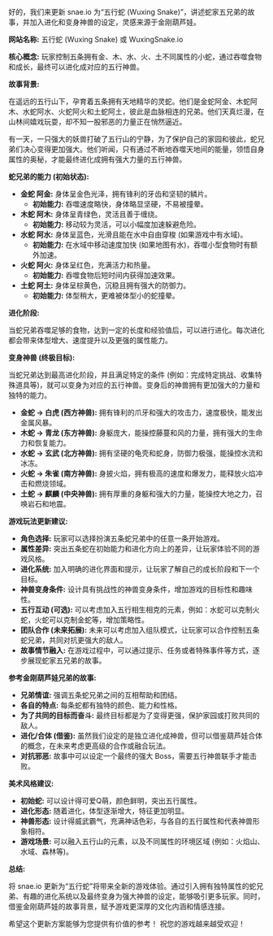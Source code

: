 好的，我们来更新 snae.io 为“五行蛇 (Wuxing Snake)”，讲述蛇家五兄弟的故事，并加入进化和变身神兽的设定，灵感来源于金刚葫芦娃。

**网站名称:** 五行蛇 (Wuxing Snake) 或 WuxingSnake.io

**核心概念:** 玩家控制五条拥有金、木、水、火、土不同属性的小蛇，通过吞噬食物和成长，最终可以进化成对应的五行神兽。

**故事背景:**

在遥远的五行山下，孕育着五条拥有天地精华的灵蛇。他们是金蛇阿金、木蛇阿木、水蛇阿水、火蛇阿火和土蛇阿土，彼此是血脉相连的兄弟。他们天真烂漫，在山林间嬉戏玩耍，却不知一股邪恶的力量正在悄然逼近。

有一天，一只强大的妖兽打破了五行山的宁静，为了保护自己的家园和彼此，蛇兄弟们决心变得更加强大。他们听闻，只有通过不断地吞噬天地间的能量，领悟自身属性的奥秘，才能最终进化成拥有强大力量的五行神兽。

**蛇兄弟的能力 (初始状态):**

*   **金蛇 阿金:** 身体呈金色光泽，拥有锋利的牙齿和坚韧的鳞片。
    *   **初始能力:** 吞噬速度略快，身体略显坚硬，不易被撞晕。
*   **木蛇 阿木:** 身体呈青绿色，灵活且善于缠绕。
    *   **初始能力:** 移动较为灵活，可以小幅度加速躲避危险。
*   **水蛇 阿水:** 身体呈蓝色，光滑且能在水中自由穿梭 (如果游戏中有水域)。
    *   **初始能力:** 在水域中移动速度加快 (如果地图有水)，吞噬小型食物时有额外加速。
*   **火蛇 阿火:** 身体呈红色，充满活力和热量。
    *   **初始能力:** 吞噬食物后短时间内获得加速效果。
*   **土蛇 阿土:** 身体呈棕黄色，沉稳且拥有强大的防御力。
    *   **初始能力:** 体型稍大，更难被体型小的蛇撞晕。

**进化阶段:**

当蛇兄弟吞噬足够的食物，达到一定的长度和经验值后，可以进行进化。每次进化都会带来体型增大、速度提升以及更强的属性能力。

**变身神兽 (终极目标):**

当蛇兄弟达到最高进化阶段，并且满足特定的条件 (例如：完成特定挑战、收集特殊道具等)，就可以变身为对应的五行神兽。变身后的神兽拥有更加强大的力量和独特的能力。

*   **金蛇 -> 白虎 (西方神兽):** 拥有锋利的爪牙和强大的攻击力，速度极快，能发出金属风暴。
*   **木蛇 -> 青龙 (东方神兽):** 身躯庞大，能操控藤蔓和风的力量，拥有强大的生命力和恢复能力。
*   **水蛇 -> 玄武 (北方神兽):** 拥有坚硬的龟壳和蛇身，防御力极强，能操控水流和冰冻。
*   **火蛇 -> 朱雀 (南方神兽):** 身披火焰，拥有极高的速度和爆发力，能释放火焰冲击和燃烧领域。
*   **土蛇 -> 麒麟 (中央神兽):** 拥有厚重的身躯和强大的力量，能操控大地之力，召唤岩石和地震。

**游戏玩法更新建议:**

*   **角色选择:** 玩家可以选择扮演五条蛇兄弟中的任意一条开始游戏。
*   **属性差异:** 突出五条蛇在初始能力和进化方向上的差异，让玩家体验不同的游戏风格。
*   **进化系统:** 加入明确的进化界面和提示，让玩家了解自己的成长阶段和下一个目标。
*   **神兽变身条件:** 设计具有挑战性的神兽变身条件，增加游戏的目标性和趣味性。
*   **五行互动 (可选):** 可以考虑加入五行相生相克的元素，例如：水蛇可以克制火蛇，火蛇可以克制金蛇等，增加策略性。
*   **团队合作 (未来拓展):** 未来可以考虑加入组队模式，让玩家可以合作控制五条蛇兄弟，共同对抗更强大的敌人。
*   **故事情节融入:** 在游戏过程中，可以通过提示、任务或者特殊事件等方式，逐步展现蛇家五兄弟的故事。

**参考金刚葫芦娃兄弟的故事:**

*   **兄弟情谊:** 强调五条蛇兄弟之间的互相帮助和团结。
*   **各自的特点:** 每条蛇都有独特的颜色、能力和性格。
*   **为了共同的目标而奋斗:** 最终目标都是为了变得更强，保护家园或打败共同的敌人。
*   **进化/合体 (借鉴):** 虽然我们设定的是独立进化成神兽，但可以借鉴葫芦娃合体的概念，在未来考虑更高级的合作或融合玩法。
*   **对抗邪恶:** 故事中可以设定一个最终的强大 Boss，需要五行神兽联手才能击败。

**美术风格建议:**

*   **初始蛇:** 可以设计得可爱Q萌，颜色鲜明，突出五行属性。
*   **进化形态:** 随着进化，体型逐渐增大，特征更加明显。
*   **神兽形态:** 设计得威武霸气，充满神话色彩，与各自的五行属性和代表神兽形象相符。
*   **游戏场景:** 可以融入五行山的元素，以及不同属性的环境区域 (例如：火焰山、水域、森林等)。

**总结:**

将 snae.io 更新为“五行蛇”将带来全新的游戏体验。通过引入拥有独特属性的蛇兄弟、有趣的进化系统以及最终变身为强大神兽的设定，能够吸引更多玩家。同时，借鉴金刚葫芦娃的故事背景，赋予游戏更深厚的文化内涵和情感连接。

希望这个更新方案能够为您提供有价值的参考！ 祝您的游戏越来越受欢迎！

